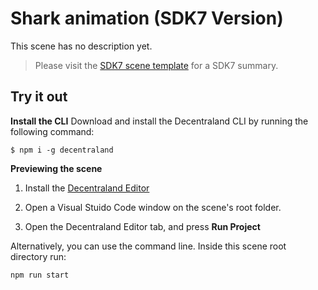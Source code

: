 # Shark animation (SDK7 Version)

This scene has no description yet.

> Please visit the [SDK7 scene template](https://github.com/decentraland/sdk7-scene-template) for a SDK7 summary.  


## Try it out

**Install the CLI**
Download and install the Decentraland CLI by running the following command:

```
$ npm i -g decentraland
```

 
**Previewing the scene**

1) Install the [Decentraland Editor](https://docs.decentraland.org/creator/development-guide/sdk7/editor/)

2) Open a Visual Stuido Code window on the scene's root folder.

3) Open the Decentraland Editor tab, and press **Run Project**

Alternatively, you can use the command line. Inside this scene root directory run:

```
npm run start
```